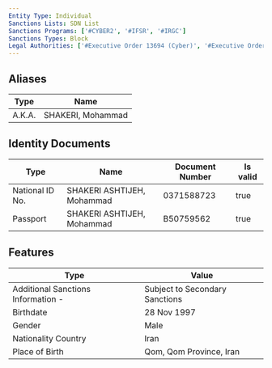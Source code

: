```yaml
---
Entity Type: Individual
Sanctions Lists: SDN List
Sanctions Programs: ['#CYBER2', '#IFSR', '#IRGC']
Sanctions Types: Block
Legal Authorities: ['#Executive Order 13694 (Cyber)', '#Executive Order 13757 (Cyber)']
---
```


## Aliases
| Type  | Name      | 
|-------|-----------|
| A.K.A. | SHAKERI, Mohammad |

## Identity Documents
| Type  | Name      | Document Number | Is valid |
|-------|-----------|-----------------|----------|
| National ID No. | SHAKERI ASHTIJEH, Mohammad | 0371588723 | true |
| Passport | SHAKERI ASHTIJEH, Mohammad | B50759562 | true |

## Features
| Type  | Value      |
|-------|------------|
| Additional Sanctions Information - | Subject to Secondary Sanctions |
| Birthdate | 28 Nov 1997 |
| Gender | Male |
| Nationality Country | Iran |
| Place of Birth | Qom, Qom Province, Iran |
